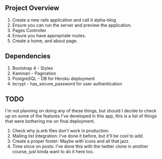 ## Project Overview
1. Create a new rails application and call it alpha-blog
2. Ensure you can run the server and preview the application.
3. Pages Controller
4. Ensure you have appropriate routes.
5. Create a home, and about page.

## Dependencies
1. Bootstrap 4 - Styles
2. Kaminari - Pagination
3. PostgreSQL - DB for Heroku deployment
4. bcrypt - has_secure_password for user authentication

## TODO
I'm not planning on doing any of these things, but should I decide to check up on some of the features I've developed in this app, this is a list of things that were bothering me on final deployment.

1. Check why js.erb files don't work in production.
2. Mailing list integration: I've done it before, but it'll be cool to add.
3. Create a proper footer: Maybe with icons and all that jazz.
4. Time since on posts: I've done this with the twitter clone in another course, just kinda want to do it here too.
